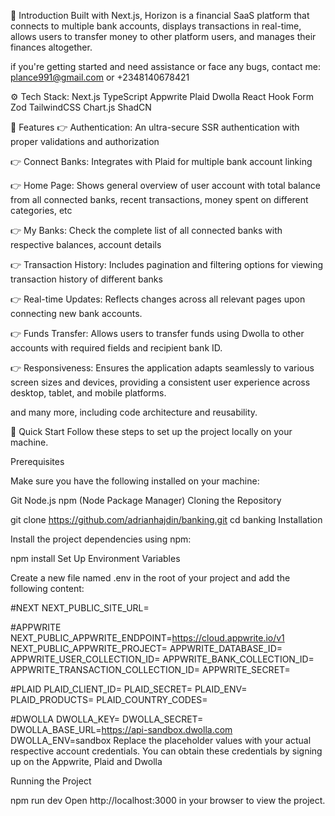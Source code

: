 🤖 Introduction
Built with Next.js, Horizon is a financial SaaS platform that connects to multiple bank accounts, displays transactions in real-time, allows users to transfer money to other platform users, and manages their finances altogether.

if you're getting started and need assistance or face any bugs, contact me: plance991@gmail.com or +2348140678421

⚙️ 
Tech Stack:
Next.js
TypeScript
Appwrite
Plaid
Dwolla
React Hook Form
Zod
TailwindCSS
Chart.js
ShadCN

🔋 Features
👉 Authentication: An ultra-secure SSR authentication with proper validations and authorization

👉 Connect Banks: Integrates with Plaid for multiple bank account linking

👉 Home Page: Shows general overview of user account with total balance from all connected banks, recent transactions, money spent on different categories, etc

👉 My Banks: Check the complete list of all connected banks with respective balances, account details

👉 Transaction History: Includes pagination and filtering options for viewing transaction history of different banks

👉 Real-time Updates: Reflects changes across all relevant pages upon connecting new bank accounts.

👉 Funds Transfer: Allows users to transfer funds using Dwolla to other accounts with required fields and recipient bank ID.

👉 Responsiveness: Ensures the application adapts seamlessly to various screen sizes and devices, providing a consistent user experience across desktop, tablet, and mobile platforms.

and many more, including code architecture and reusability.

🤸 Quick Start
Follow these steps to set up the project locally on your machine.

Prerequisites

Make sure you have the following installed on your machine:

Git
Node.js
npm (Node Package Manager)
Cloning the Repository

git clone https://github.com/adrianhajdin/banking.git
cd banking
Installation

Install the project dependencies using npm:

npm install
Set Up Environment Variables

Create a new file named .env in the root of your project and add the following content:

#NEXT
NEXT_PUBLIC_SITE_URL=

#APPWRITE
NEXT_PUBLIC_APPWRITE_ENDPOINT=https://cloud.appwrite.io/v1
NEXT_PUBLIC_APPWRITE_PROJECT=
APPWRITE_DATABASE_ID=
APPWRITE_USER_COLLECTION_ID=
APPWRITE_BANK_COLLECTION_ID=
APPWRITE_TRANSACTION_COLLECTION_ID=
APPWRITE_SECRET=

#PLAID
PLAID_CLIENT_ID=
PLAID_SECRET=
PLAID_ENV=
PLAID_PRODUCTS=
PLAID_COUNTRY_CODES=

#DWOLLA
DWOLLA_KEY=
DWOLLA_SECRET=
DWOLLA_BASE_URL=https://api-sandbox.dwolla.com
DWOLLA_ENV=sandbox
Replace the placeholder values with your actual respective account credentials. You can obtain these credentials by signing up on the Appwrite, Plaid and Dwolla

Running the Project

npm run dev
Open http://localhost:3000 in your browser to view the project.

